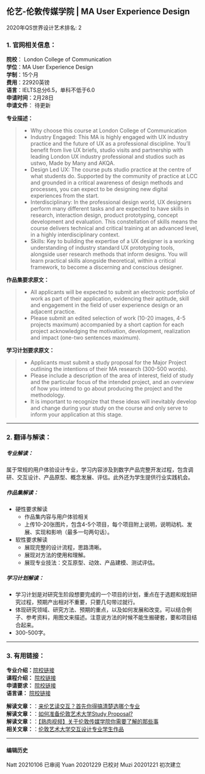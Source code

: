 ## 伦艺-伦敦传媒学院 | MA User Experience Design

2020年QS世界设计艺术排名: 2  

### 1. 官网相关信息：  

**院校**： London College of Communication  
**学位**：MA User Experience Design  
**学制**：15个月  
**费用**：22920英镑  
**语言**：IELTS总分6.5，单科不低于6.0  
**申请时间**：2月28日  
**申请文件**： 待更新  

**专业描述：**
> - Why choose this course at London College of Communication
> - Industry Engaged: This MA is highly engaged with UX industry practice and the future of UX as a professional discipline. You’ll benefit from live UX briefs, studio visits and partnership with leading London UX industry professional and studios such as ustwo, Made by Many and AKQA.
> - Design Led UX: The course puts studio practice at the centre of what students do. Supported by the community of practice at LCC and grounded in a critical awareness of design methods and processes, you can expect to be designing new digital experiences from the start.
> - Interdisciplinary: In the professional design world, UX designers perform many different tasks and are expected to have skills in research, interaction design, product prototyping, concept development and evaluation. This constellation of skills means the course delivers technical and critical training at an advanced level, in a highly interdisciplinary context.
> - Skills: Key to building the expertise of a UX designer is a working understanding of industry standard UX prototyping tools, alongside user research methods that inform designs. You will learn practical skills alongside theoretical, within a critical framework, to become a discerning and conscious designer.

**作品集要求原文：**   

> - All applicants will be expected to submit an electronic portfolio of work as part of their application, evidencing their aptitude, skill and engagement in the field of user experience design or an adjacent practice.
> - Please submit an edited selection of work (10-20 images, 4-5 projects maximum) accompanied by a short caption for each project acknowledging the motivation, development, realization and impact (one-two sentences maximum).

**学习计划要求原文：**
> - Applicants must submit a study proposal for the Major Project outlining the intentions of their MA research (300-500 words).
> - Please include a description of the area of interest, field of study and the particular focus of the intended project, and an overview of how you intend to go about producing the project and the methodology.
> - It is important to recognize that these ideas will inevitably develop and change during your study on the course and only serve to inform your application at this stage.

---

### 2. 翻译与解读：  

##### 专业解读：  
属于常规的用户体验设计专业，学习内容涉及到数字产品完整开发过程，包含调研、交互设计、产品原型、概念发展、评估。此外还为学生提供行业实践机会。  

##### 作品集解读：  
- 硬性要求解读  
  - 作品集内容与用户体验相关  
  - 上传10-20张图片，包含4-5个项目，每个项目附上说明，说明动机、发展、实现和影响（最多一句两句话）。  
- 软性要求解读  
  - 展现完整的设计流程，思路清晰。  
  - 展现对方法的使用和理解。  
  - 展现专业技法：交互原型、动效、产品建模、测试评估。  

##### 学习计划解读：  
- 学习计划是对研究生阶段想要完成的一个项目的计划，重点在于选题和规划研究过程，预期产出相对不重要，只要几句带过就行。  
- 体现研究领域、研究方法、预期的重点，以及如何发展和改变。可以结合例子、参考资料，用图文来描述。注意说方法的时候不能生搬硬套，要和项目结合起来。  
- 300-500字。  


---


### 3. 有用链接：

**专业介绍：**[院校链接](https://www.arts.ac.uk/subjects/animation-interactive-film-and-sound/postgraduate/ma-user-experience-design-lcc)  
**课程介绍：** [院校链接](https://www.arts.ac.uk/__data/assets/pdf_file/0021/63570/MA-User-Experience-Design-Programme-Specification-2018-19.pdf)  
**申请要求：** [院校链接](https://www.arts.ac.uk/subjects/animation-interactive-film-and-sound/postgraduate/ma-user-experience-design-lcc)  
**语言课：** [院校链接](https://www.arts.ac.uk/study-at-ual/international/presessional-academic-english-programme)  

**解读文章：**：[来伦艺读交互？首先你得搞清楚选哪个专业](http://www.makebi.net/26662.html)  
**解读文章：**：[如何准备伦敦艺术大学Study Proposal?](http://www.makebi.net/32120.html)  
**解读文章：**：[【熟肉视频】关于伦敦传媒学院你需要了解的那些事](http://www.makebi.net/27603.html)  
**相关文章：**：[伦敦艺术大学交互设计专业学生作品](http://www.makebi.net/23823.html)  



---


#### 编辑历史
Natt 20210106 已审阅
Yuan 20201229 已校对
Muzi 20201221 初次建立
